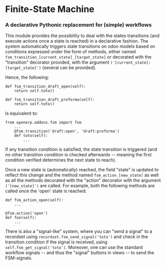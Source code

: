 # Finite-State Machine

### A declarative Pythonic replacement for (simple) workflows

This module provides the possibility to deal with the states transitions (and execute actions once a state is reached) in a declarative fashion. The system automatically triggers state transitions on odoo models based on conditions expressed under the form of methods, either named `fsm_transition_[current_state]_[target_state]` or decorated with the "transition" decorator provided, with the argument `('[current_state]:[target_state]')` (several can be provided).

Hence, the following:

    def fsm_transition_draft_open(self):
        return self.toto()
    
    def fsm_transition_draft_proforma(self):
        return self.toto()

Is equivalent to:

    from openerp.addons.fsm import fsm
        ...
        @fsm.transition('draft:open', 'draft:proforma')
        def toto(self):
            ...

If any transition condition is satisfied, the state transition is triggered (and no other transition condition is checked afterwards -- meaning the first condition verified determines the next state to reach).

Once a new state is (automatically) reached, the field "state" is updated to reflect this change and the method named
`fsm_action_[new_state]` as well as all the methods decorated with the "action" decorator with the argument `('[new_state]')` are called. For example, both the following methods are called once the 'open' state is reached:

    def fsm_action_open(self):
        ...
    
    @fsm.action('open')
    def foo(self):
        ...

There is also a "signal-like" system, where you can "send a signal" to a recordset using `recordset.fsm_send_signal('toto')` and check in the transition condition if the signal is received, using `self.fsm_get_signal('toto')`. Moreover, one can use the standard workflow signals -- and thus the "signal" buttons in views -- to send the FSM-signals.
